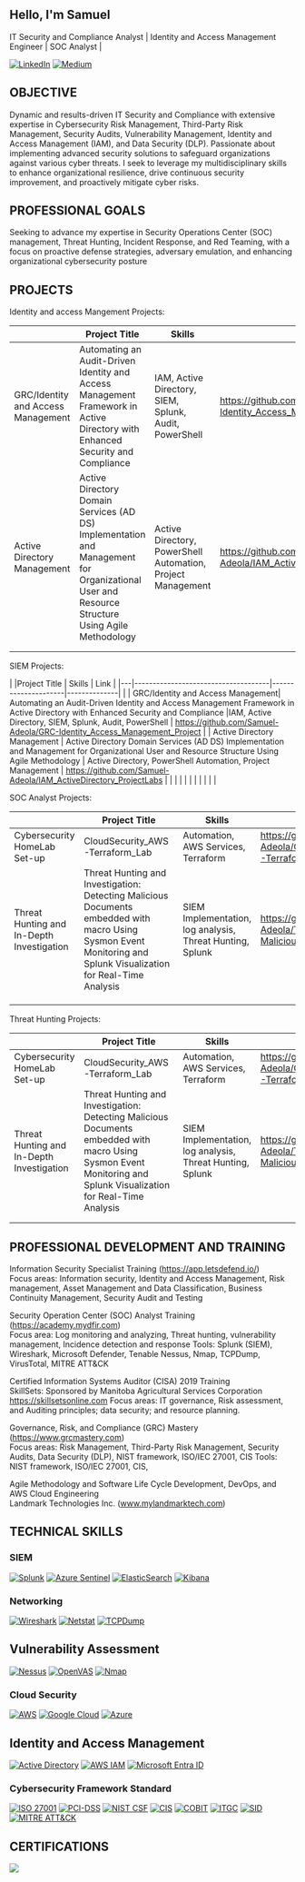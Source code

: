 ## Hello, I'm Samuel
IT Security and Compliance Analyst | Identity and Access Management Engineer | SOC Analyst |

[![LinkedIn](https://img.shields.io/badge/LinkedIn-Profile-blue?style=flat&logo=linkedin&link=https://www.linkedin.com/in/samueladeola)](https://www.linkedin.com/in/samueladeola)
[![Medium](https://img.shields.io/badge/Medium-Profile-black?style=flat&logo=medium&link=https://medium.com/@Samuel_Adeola)](https://medium.com/@Samuel_Adeola)

## OBJECTIVE
Dynamic and results-driven  IT Security and Compliance with extensive expertise in Cybersecurity Risk Management, Third-Party Risk Management, Security Audits, Vulnerability Management, Identity and Access Management (IAM), and Data Security (DLP). Passionate about implementing advanced security solutions to safeguard organizations against various cyber threats. I seek to leverage my multidisciplinary skills to enhance organizational resilience, drive continuous security improvement, and proactively mitigate cyber risks.

## PROFESSIONAL GOALS
Seeking to advance my expertise in Security Operations Center (SOC) management, Threat Hunting, Incident Response, and Red Teaming, with a focus on proactive defense strategies, adversary emulation, and enhancing organizational cybersecurity posture
    
## PROJECTS

Identity and access Mangement Projects:

|   |Project Title                        | Skills              | Link         |
|---|-------------------------------------|---------------------|--------------|
| GRC/Identity and Access Management| Automating an Audit-Driven Identity and Access Management Framework in Active Directory with Enhanced Security and Compliance |IAM, Active Directory, SIEM, Splunk, Audit, PowerShell | https://github.com/Samuel-Adeola/GRC-Identity_Access_Management_Project |
| Active Directory Management | Active Directory Domain Services (AD DS) Implementation and Management for Organizational User and Resource Structure Using Agile Methodology | Active Directory, PowerShell Automation, Project Management | https://github.com/Samuel-Adeola/IAM_ActiveDirectory_ProjectLabs- |
|   |                |               |          |
|   |                |               |          |



SIEM Projects:

|   |Project Title                        | Skills              | Link         |
|---|-------------------------------------|---------------------|--------------|           | 
| GRC/Identity and Access Management| Automating an Audit-Driven Identity and Access Management Framework in Active Directory with Enhanced Security and Compliance |IAM, Active Directory, SIEM, Splunk, Audit, PowerShell | https://github.com/Samuel-Adeola/GRC-Identity_Access_Management_Project |
| Active Directory Management | Active Directory Domain Services (AD DS) Implementation and Management for Organizational User and Resource Structure Using Agile Methodology | Active Directory, PowerShell Automation, Project Management | https://github.com/Samuel-Adeola/IAM_ActiveDirectory_ProjectLabs |
|   |                |               |          |
|   |                |               |          |




SOC Analyst Projects:

|   |Project Title                        | Skills              | Link         |
|---|-------------------------------------|---------------------|--------------|
| Cybersecurity HomeLab Set-up |CloudSecurity_AWS-Terraform_Lab      |Automation, AWS Services, Terraform | https://github.com/Samuel-Adeola/CloudSecurity_AWS-Terraform_Lab-|
| Threat Hunting and In-Depth Investigation |Threat Hunting and Investigation: Detecting Malicious Documents embedded with macro Using Sysmon Event Monitoring and Splunk Visualization for Real-Time Analysis                                     |SIEM Implementation, log analysis, Threat Hunting, Splunk | https://github.com/Samuel-Adeola/ThreatHunting-MaliciousDocument             | 
|   |                |               |          |
|   |                |               |          |
|   |                |               |          |



Threat Hunting Projects:

|   |Project Title                        | Skills              | Link         |
|---|-------------------------------------|---------------------|--------------|
| Cybersecurity HomeLab Set-up |CloudSecurity_AWS-Terraform_Lab      |Automation, AWS Services, Terraform | https://github.com/Samuel-Adeola/CloudSecurity_AWS-Terraform_Lab-|
| Threat Hunting and In-Depth Investigation |Threat Hunting and Investigation: Detecting Malicious Documents embedded with macro Using Sysmon Event Monitoring and Splunk Visualization for Real-Time Analysis                                     |SIEM Implementation, log analysis, Threat Hunting, Splunk | https://github.com/Samuel-Adeola/ThreatHunting-MaliciousDocument             | 
|   |                |               |          |
|   |                |               |          |


## PROFESSIONAL DEVELOPMENT AND TRAINING

Information Security Specialist Training (https://app.letsdefend.io/)	
Focus areas: Information security, Identity and Access Management, Risk management, Asset Management and Data Classification, Business Continuity Management, Security Audit and Testing

Security Operation Center (SOC) Analyst Training (https://academy.mydfir.com)		
Focus area: Log monitoring and analyzing, Threat hunting, vulnerability management, Incidence detection and response 
Tools: Splunk (SIEM), Wireshark, Microsoft Defender, Tenable Nessus, Nmap, TCPDump, VirusTotal, MITRE ATT&CK

Certified Information Systems Auditor (CISA) 2019 Training						
SkillSets: Sponsored by Manitoba Agricultural Services Corporation https://skillsetsonline.com
Focus areas: IT governance, Risk assessment, and Auditing principles; data security; and resource planning.

Governance, Risk, and Compliance (GRC) Mastery (https://www.grcmastery.com)           		
Focus areas: Risk Management, Third-Party Risk Management, Security Audits, Data Security (DLP), NIST framework, ISO/IEC 27001, CIS
Tools: NIST framework, ISO/IEC 27001, CIS, 

Agile Methodology and Software Life Cycle Development, DevOps, and AWS Cloud Engineering 		
Landmark Technologies Inc. (www.mylandmarktech.com)



## TECHNICAL SKILLS
### SIEM
[![Splunk](https://img.shields.io/badge/Splunk-0079A5?style=for-the-badge&logo=splunk&logoColor=white)](https://www.splunk.com)
[![Azure Sentinel](https://img.shields.io/badge/Azure%20Sentinel-0078D4?style=for-the-badge&logo=microsoftazure&logoColor=white)](https://azure.microsoft.com/en-us/services/azure-sentinel/)
[![ElasticSearch](https://img.shields.io/badge/Elastic%20Search-005571?style=for-the-badge&logo=elasticsearch&logoColor=white)](https://www.elastic.co/elasticsearch/)
[![Kibana](https://img.shields.io/badge/Kibana-005571?style=for-the-badge&logo=kibana&logoColor=white)](https://www.elastic.co/kibana/)

### Networking
[![Wireshark](https://img.shields.io/badge/Wireshark-000000?style=for-the-badge&logo=wireshark&logoColor=white)](https://www.wireshark.org)
[![Netstat](https://img.shields.io/badge/Netstat-000000?style=for-the-badge&logo=netstat&logoColor=white)](https://en.wikipedia.org/wiki/Netstat)
[![TCPDump](https://img.shields.io/badge/TCPDump-000000?style=for-the-badge&logo=tcpdump&logoColor=white)](https://www.tcpdump.org)

## Vulnerability Assessment
[![Nessus](https://img.shields.io/badge/Nessus-4E9F3D?style=for-the-badge&logo=tenable&logoColor=white)](https://www.tenable.com/products/nessus)
[![OpenVAS](https://img.shields.io/badge/OpenVAS-229922?style=for-the-badge&logo=openvas&logoColor=white)](https://www.openvas.org)
[![Nmap](https://img.shields.io/badge/Nmap-00A6A6?style=for-the-badge&logo=nmap&logoColor=white)](https://nmap.org)

### Cloud Security
[![AWS](https://img.shields.io/badge/AWS-232F3E?style=for-the-badge&logo=amazonaws&logoColor=white)](https://aws.amazon.com)
[![Google Cloud](https://img.shields.io/badge/Google%20Cloud-4285F4?style=for-the-badge&logo=googlecloud&logoColor=white)](https://cloud.google.com)
[![Azure](https://img.shields.io/badge/Azure-0089D6?style=for-the-badge&logo=microsoftazure&logoColor=white)](https://azure.microsoft.com)

## Identity and Access Management
[![Active Directory](https://img.shields.io/badge/Active%20Directory-0082C9?style=for-the-badge&logo=microsoft&logoColor=white)](https://learn.microsoft.com/en-us/windows-server/identity/active-directory-domain-services)
[![AWS IAM](https://img.shields.io/badge/AWS%20IAM-FF9900?style=for-the-badge&logo=amazonaws&logoColor=white)](https://aws.amazon.com/iam/)
[![Microsoft Entra ID](https://img.shields.io/badge/Microsoft%20Entra%20ID-0078D4?style=for-the-badge&logo=microsoftazure&logoColor=white)](https://learn.microsoft.com/en-us/azure/active-directory/fundamentals/active-directory-whatis)

### Cybersecurity Framework Standard
[![ISO 27001](https://img.shields.io/badge/ISO%2027001-005C5C?style=for-the-badge&logo=iso&logoColor=white)](https://www.iso.org/iso-27001-information-security.html)
[![PCI-DSS](https://img.shields.io/badge/PCI--DSS-003B5C?style=for-the-badge&logo=payment&logoColor=white)](https://www.pcisecuritystandards.org/)
[![NIST CSF](https://img.shields.io/badge/NIST%20CSF-005A8B?style=for-the-badge&logo=nist&logoColor=white)](https://www.nist.gov/cyberframework)
[![CIS](https://img.shields.io/badge/CIS-2E5E92?style=for-the-badge&logo=cis&logoColor=white)](https://www.cisecurity.org/)
[![COBIT](https://img.shields.io/badge/COBIT-0078B7?style=for-the-badge&logo=itil&logoColor=white)](https://www.isaca.org/resources/cobit)
[![ITGC](https://img.shields.io/badge/ITGC-003B5C?style=for-the-badge&logo=networking&logoColor=white)](https://www.isaca.org/resources/it-governance-controls)
[![SID](https://img.shields.io/badge/SID-2D2D2D?style=for-the-badge&logo=shield&logoColor=white)](https://www.sans.org/cyber-security-summit/)
[![MITRE ATT&CK](https://img.shields.io/badge/MITRE%20ATT%26CK-5A2E4E?style=for-the-badge&logo=mitre&logoColor=white)](https://attack.mitre.org/)

## CERTIFICATIONS
<div>
<img src="https://img.shields.io/badge/-CompTIA_Security%2B-FF0000?&style=for-the-badge&logo=CompTIA&logoColor=white" />
</div>

